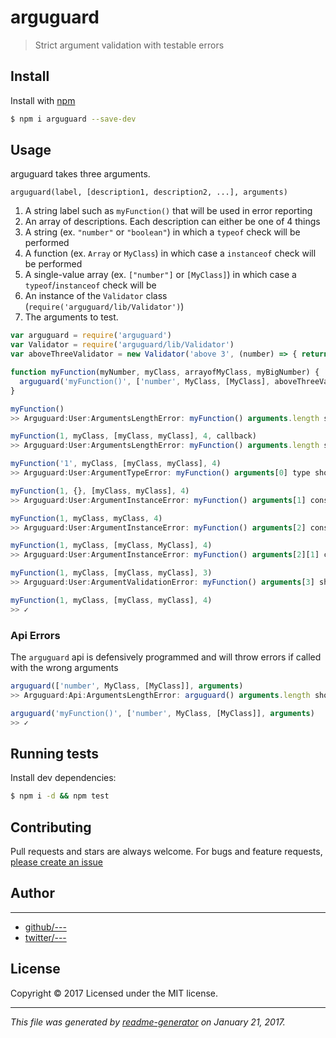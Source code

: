 # arguguard

> Strict argument validation with testable errors

## Install

Install with [npm](https://www.npmjs.com/)

```sh
$ npm i arguguard --save-dev
```

## Usage

arguguard takes three arguments.

`arguguard(label, [description1, description2, ...], arguments)`

1. A string label such as `myFunction()` that will be used in error reporting
2. An array of descriptions. Each description can either be one of 4 things
  1. A string (ex. `"number"` or `"boolean"`) in which a `typeof` check will be performed
  2. A function (ex. `Array` or `MyClass`) in which case a `instanceof` check will be performed
  3. A single-value array (ex. `["number"]` or `[MyClass]`) in which case a `typeof`/`instanceof` check will be
  4. An instance of the `Validator` class (`require('arguguard/lib/Validator')`)
3. The arguments to test.

```js
var arguguard = require('arguguard')
var Validator = require('arguguard/lib/Validator')
var aboveThreeValidator = new Validator('above 3', (number) => { return number > 3 })

function myFunction(myNumber, myClass, arrayofMyClass, myBigNumber) {
  arguguard('myFunction()', ['number', MyClass, [MyClass], aboveThreeValidator], arguments)
}

myFunction()
>> Arguguard:User:ArgumentsLengthError: myFunction() arguments.length should be "4", received "0"

myFunction(1, myClass, [myClass, myClass], 4, callback)
>> Arguguard:User:ArgumentsLengthError: myFunction() arguments.length should be "4", received "5"

myFunction('1', myClass, [myClass, myClass], 4)
>> Arguguard:User:ArgumentTypeError: myFunction() arguments[0] type should be "number", received "string"

myFunction(1, {}, [myClass, myClass], 4)
>> Arguguard:User:ArgumentInstanceError: myFunction() arguments[1] constructor should be "MyClass", received "Object"

myFunction(1, myClass, myClass, 4)
>> Arguguard:User:ArgumentInstanceError: myFunction() arguments[2] constructor should be "Array", received "MyClass"

myFunction(1, myClass, [myClass, MyClass], 4)
>> Arguguard:User:ArgumentInstanceError: myFunction() arguments[2][1] constructor should be "MyClass", received "Function"

myFunction(1, myClass, [myClass, myClass], 3)
>> Arguguard:User:ArgumentValidationError: myFunction() arguments[3] should be "above 3", received "3"

myFunction(1, myClass, [myClass, myClass], 4)
>> ✓
```

### Api Errors

The `arguguard` api is defensively programmed and will throw errors if called with the wrong arguments

```js
arguguard(['number', MyClass, [MyClass]], arguments)
>> Arguguard:Api:ArgumentsLengthError: arguguard() arguments.length should be "3", received "2"

arguguard('myFunction()', ['number', MyClass, [MyClass]], arguments)
>> ✓
```

## Running tests

Install dev dependencies:

```sh
$ npm i -d && npm test
```

## Contributing

Pull requests and stars are always welcome. For bugs and feature requests, [please create an issue](https://github.com/SafeMarket/arguguard/issues)

## Author

***

* [github/---](https://github.com/---)
* [twitter/---](http://twitter.com/---)

## License

Copyright © 2017 []()
Licensed under the MIT license.

***

_This file was generated by [readme-generator](https://github.com/jonschlinkert/readme-generator) on January 21, 2017._
